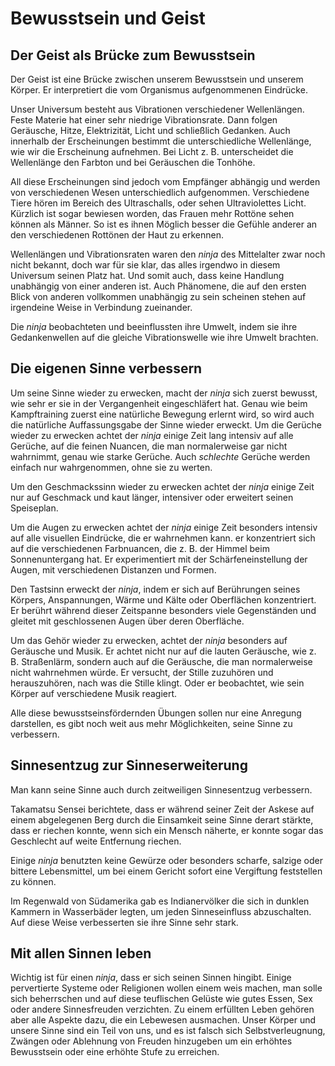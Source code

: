 # Bewusstsein und Geist


## Der Geist als Brücke zum Bewusstsein

Der Geist ist eine Brücke zwischen unserem Bewusstsein und unserem Körper. Er interpretiert die vom Organismus aufgenommenen Eindrücke.

Unser Universum besteht aus Vibrationen verschiedener Wellenlängen. Feste Materie hat einer sehr niedrige Vibrationsrate. Dann folgen Geräusche, Hitze, Elektrizität, Licht und schließlich Gedanken. Auch innerhalb der Erscheinungen bestimmt die unterschiedliche Wellenlänge, wie wir die Erscheinung aufnehmen. Bei Licht z. B. unterscheidet die Wellenlänge den Farbton und bei Geräuschen die Tonhöhe.

All diese Erscheinungen sind jedoch vom Empfänger abhängig und werden von verschiedenen Wesen unterschiedlich aufgenommen. Verschiedene Tiere hören im Bereich des Ultraschalls, oder sehen Ultraviolettes Licht. Kürzlich ist sogar bewiesen worden, das Frauen mehr Rottöne sehen können als Männer. So ist es ihnen Möglich besser die Gefühle anderer an den verschiedenen Rottönen der Haut zu erkennen.

Wellenlängen und Vibrationsraten waren den *ninja* des Mittelalter zwar noch nicht bekannt, doch war für sie klar, das alles irgendwo in diesem Universum seinen Platz hat. Und somit auch, dass keine Handlung unabhängig von einer anderen ist. Auch Phänomene, die auf den ersten Blick von anderen vollkommen unabhängig zu sein scheinen stehen auf irgendeine Weise in Verbindung zueinander.

Die *ninja* beobachteten und beeinflussten ihre Umwelt, indem sie ihre Gedankenwellen auf die gleiche Vibrationswelle wie ihre Umwelt brachten.


## Die eigenen Sinne verbessern

Um seine Sinne wieder zu erwecken, macht der *ninja* sich zuerst bewusst, wie sehr er sie in der Vergangenheit eingeschläfert hat. Genau wie beim Kampftraining zuerst eine natürliche Bewegung erlernt wird, so wird auch die natürliche Auffassungsgabe der Sinne wieder erweckt. Um die Gerüche wieder zu erwecken achtet der *ninja* einige Zeit lang intensiv auf alle Gerüche, auf die feinen Nuancen, die man normalerweise gar nicht wahrnimmt, genau wie starke Gerüche. Auch *schlechte* Gerüche werden einfach nur wahrgenommen, ohne sie zu werten.

Um den Geschmackssinn wieder zu erwecken achtet der *ninja* einige Zeit nur auf Geschmack und kaut länger, intensiver oder erweitert seinen Speiseplan.

Um die Augen zu erwecken achtet der *ninja* einige Zeit besonders intensiv auf alle visuellen Eindrücke, die er wahrnehmen kann. er konzentriert sich auf die verschiedenen Farbnuancen, die z. B. der Himmel beim Sonnenuntergang hat. Er experimentiert mit der Schärfeneinstellung der Augen, mit verschiedenen Distanzen und Formen.

Den Tastsinn erweckt der *ninja*, indem er sich auf Berührungen seines Körpers, Anspannungen, Wärme und Kälte oder Oberflächen konzentriert. Er berührt während dieser Zeitspanne besonders viele Gegenständen und gleitet mit geschlossenen Augen über deren Oberfläche.

Um das Gehör wieder zu erwecken, achtet der *ninja* besonders auf Geräusche und Musik. Er achtet nicht nur auf die lauten Geräusche, wie z. B. Straßenlärm, sondern auch auf die Geräusche, die man normalerweise nicht wahrnehmen würde. Er versucht, der Stille zuzuhören und herauszuhören, nach was die Stille klingt. Oder er beobachtet, wie sein Körper auf verschiedene Musik reagiert.

Alle diese bewusstseinsfördernden Übungen sollen nur eine Anregung darstellen, es gibt noch weit aus mehr Möglichkeiten, seine Sinne zu verbessern.


## Sinnesentzug zur Sinneserweiterung

Man kann seine Sinne auch durch zeitweiligen Sinnesentzug verbessern.

Takamatsu Sensei berichtete, dass er während seiner Zeit der Askese auf einem abgelegenen Berg durch die Einsamkeit seine Sinne derart stärkte, dass er riechen konnte, wenn sich ein Mensch näherte, er konnte sogar das Geschlecht auf weite Entfernung riechen.

Einige *ninja* benutzten keine Gewürze oder besonders scharfe, salzige oder bittere Lebensmittel, um bei einem Gericht sofort eine Vergiftung feststellen zu können.

Im Regenwald von Südamerika gab es Indianervölker die sich in dunklen Kammern in Wasserbäder legten, um jeden Sinneseinfluss abzuschalten. Auf diese Weise verbesserten sie ihre Sinne sehr stark.


## Mit allen Sinnen leben

Wichtig ist für einen *ninja*, dass er sich seinen Sinnen hingibt. Einige pervertierte Systeme oder Religionen wollen einem weis machen, man solle sich beherrschen und auf diese teuflischen Gelüste wie gutes Essen, Sex oder andere Sinnesfreuden verzichten. Zu einem erfüllten Leben gehören aber alle Aspekte dazu, die ein Lebewesen ausmachen. Unser Körper und unsere Sinne sind ein Teil von uns, und es ist falsch sich Selbstverleugnung, Zwängen oder Ablehnung von Freuden hinzugeben um ein erhöhtes Bewusstsein oder eine erhöhte Stufe zu erreichen.
